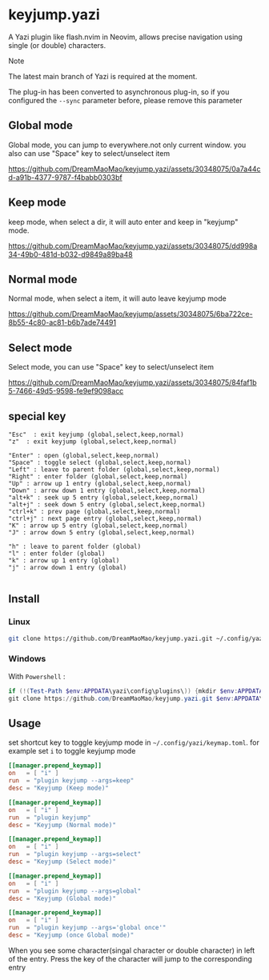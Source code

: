 # keyjump.yazi

A Yazi plugin like flash.nvim in Neovim, allows precise navigation using single (or double) characters.

> [!NOTE]
> The latest main branch of Yazi is required at the moment.
> 
> The plug-in has been converted to asynchronous plug-in, so if you configured the `--sync` parameter before, please remove this parameter


## Global mode

Global mode, you can jump to everywhere.not only current window.
you also can use "Space" key to select/unselect item

https://github.com/DreamMaoMao/keyjump.yazi/assets/30348075/0a7a44cd-a91b-4377-9787-f4babb0303bf


## Keep mode

keep mode, when select a dir, it will auto enter and keep in "keyjump" mode.

https://github.com/DreamMaoMao/keyjump.yazi/assets/30348075/dd998a34-49b0-481d-b032-d9849a89ba48

## Normal mode

Normal mode, when select a item, it will auto leave keyjump mode

https://github.com/DreamMaoMao/keyjump/assets/30348075/6ba722ce-8b55-4c80-ac81-b6b7ade74491

## Select mode

Select mode, you can use "Space" key to select/unselect item

https://github.com/DreamMaoMao/keyjump.yazi/assets/30348075/84faf1b5-7466-49d5-9598-fe9ef9098acc

## special key
```
"Esc"  : exit keyjump (global,select,keep,normal)
"z"  : exit keyjump (global,select,keep,normal)

"Enter" : open (global,select,keep,normal)
"Space" : toggle select (global,select,keep,normal)
"Left" : leave to parent folder (global,select,keep,normal)
"Right" : enter folder (global,select,keep,normal)
"Up" : arrow up 1 entry (global,select,keep,normal)
"Down" : arrow down 1 entry (global,select,keep,normal)
"alt+k" : seek up 5 entry (global,select,keep,normal)
"alt+j" : seek down 5 entry (global,select,keep,normal)
"ctrl+k" : prev page (global,select,keep,normal)
"ctrl+j" : next page entry (global,select,keep,normal)
"K" : arrow up 5 entry (global,select,keep,normal)
"J" : arrow down 5 entry (global,select,keep,normal)

"h" : leave to parent folder (global)
"l" : enter folder (global)
"k" : arrow up 1 entry (global)
"j" : arrow down 1 entry (global)


```


## Install

### Linux

```bash
git clone https://github.com/DreamMaoMao/keyjump.yazi.git ~/.config/yazi/plugins/keyjump.yazi
```

### Windows

With `Powershell` :

```powershell
if (!(Test-Path $env:APPDATA\yazi\config\plugins\)) {mkdir $env:APPDATA\yazi\config\plugins\}
git clone https://github.com/DreamMaoMao/keyjump.yazi.git $env:APPDATA\yazi\config\plugins\keyjump.yazi
```

## Usage

set shortcut key to toggle keyjump mode in `~/.config/yazi/keymap.toml`. for example set `i` to toggle keyjump mode

```toml
[[manager.prepend_keymap]]
on   = [ "i" ]
run  = "plugin keyjump --args=keep"
desc = "Keyjump (Keep mode)"
```

```toml
[[manager.prepend_keymap]]
on   = [ "i" ]
run  = "plugin keyjump"
desc = "Keyjump (Normal mode)"
```

```toml
[[manager.prepend_keymap]]
on   = [ "i" ]
run  = "plugin keyjump --args=select"
desc = "Keyjump (Select mode)"
```

```toml
[[manager.prepend_keymap]]
on   = [ "i" ]
run  = "plugin keyjump --args=global"
desc = "Keyjump (Global mode)"
```
```toml
[[manager.prepend_keymap]]
on   = [ "i" ]
run  = "plugin keyjump --args='global once'"
desc = "Keyjump (once Global mode)"
```

When you see some character(singal character or double character) in left of the entry.
Press the key of the character will jump to the corresponding entry
